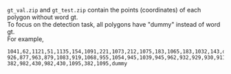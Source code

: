 `gt_val.zip` and `gt_test.zip` contain the points (coordinates) of each polygon without word gt. <br>
To focus on the detection task, all polygons have "dummy" instead of word gt. <br>
For example,
```
1041,62,1121,51,1135,154,1091,221,1073,212,1075,183,1065,183,1032,143,dummy
926,877,963,879,1083,919,1068,955,1054,945,1039,945,962,932,929,930,911,923,dummy
382,982,430,982,430,1095,382,1095,dummy
```
